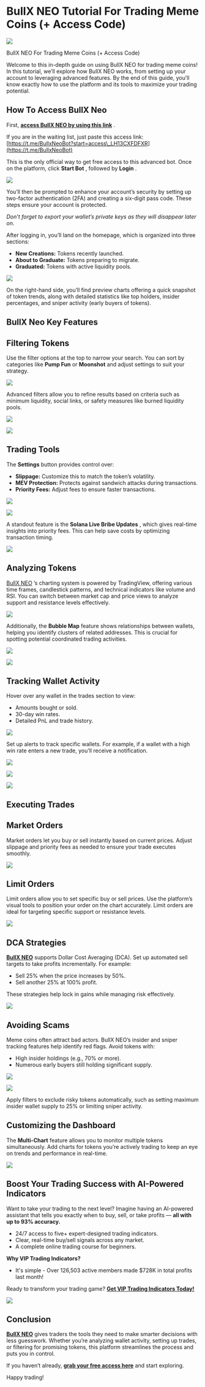 # **BullX NEO Tutorial For Trading Meme Coins (+ Access Code)**

![](https://miro.medium.com/v2/1*6EIETVFMf0cLRlzgr-aYbw.png)

BullX NEO For Trading Meme Coins (+ Access Code)

Welcome to this in-depth guide on using BullX NEO for trading meme coins! In this tutorial, we’ll explore how BullX NEO works, from setting up your account to leveraging advanced features. By the end of this guide, you’ll know exactly how to use the platform and its tools to maximize your trading potential.

## How To Access BullX Neo

First,
[**access BullX NEO by using this link**](https://t.me/BullxNeoBot)
.

If you are in the waiting list, just paste this access link:
[https://t.me/BullxNeoBot?start=access\_LH13CXFDFXR](https://t.me/BullxNeoBot)

This is the only official way to get free access to this advanced bot. Once on the platform, click
**Start Bot**
, followed by
**Login**
.

![](https://miro.medium.com/v2/1*fnZvnfR9LxOHMCYkHyCUEQ.png)

You’ll then be prompted to enhance your account’s security by setting up two-factor authentication (2FA) and creating a six-digit pass code. These steps ensure your account is protected.

*Don’t forget to export your wallet’s private keys as they will disappear later on.*

After logging in, you’ll land on the homepage, which is organized into three sections:

* **New Creations:**
  Tokens recently launched.
* **About to Graduate:**
  Tokens preparing to migrate.
* **Graduated:**
  Tokens with active liquidity pools.

![](https://miro.medium.com/v2/1*7oA6bMDyzzG3-ustZolDVg.png)

On the right-hand side, you’ll find preview charts offering a quick snapshot of token trends, along with detailed statistics like top holders, insider percentages, and sniper activity (early buyers of tokens).

## BullX Neo Key Features

## Filtering Tokens

Use the filter options at the top to narrow your search. You can sort by categories like
**Pump Fun**
or
**Moonshot**
and adjust settings to suit your strategy.

![](https://miro.medium.com/v2/1*4t0XC8-jqoLuoBJ2tjhJ8A.png)

Advanced filters allow you to refine results based on criteria such as minimum liquidity, social links, or safety measures like burned liquidity pools.

![](https://miro.medium.com/v2/1*jO4PYx2HabTyMHBPmUs9NA.png)

![](https://miro.medium.com/v2/1*nFTb0bUksTBvvm2vdnD2JA.png)

## Trading Tools

The
**Settings**
button provides control over:

* **Slippage:**
  Customize this to match the token’s volatility.
* **MEV Protection:**
  Protects against sandwich attacks during transactions.
* **Priority Fees:**
  Adjust fees to ensure faster transactions.

![](https://miro.medium.com/v2/1*p-fgo7HuHko0M3JT3uSXug.png)



![](https://miro.medium.com/v2/1*ljbYrxLnby7_1u6IIFleZA.png)

A standout feature is the
**Solana Live Bribe Updates**
, which gives real-time insights into priority fees. This can help save costs by optimizing transaction timing.

![](https://miro.medium.com/v2/1*4fx7SYBRjinRvB5DUYnqhw.png)

## Analyzing Tokens

[BullX NEO](https://t.me/BullxNeoBot)
’s charting system is powered by TradingView, offering various time frames, candlestick patterns, and technical indicators like volume and RSI. You can switch between market cap and price views to analyze support and resistance levels effectively.

![](https://miro.medium.com/v2/1*H2uu7zhS-G50pD4AQ-WQ1A.png)

Additionally, the
**Bubble Map**
feature shows relationships between wallets, helping you identify clusters of related addresses. This is crucial for spotting potential coordinated trading activities.

![](https://miro.medium.com/v2/1*yp0IqZVtJg9PkYop9YBPIw.png)



![](https://miro.medium.com/v2/1*BKyOcWB-Pkdhiog7S6ho0Q.png)

## Tracking Wallet Activity

Hover over any wallet in the trades section to view:

* Amounts bought or sold.
* 30-day win rates.
* Detailed PnL and trade history.

![](https://miro.medium.com/v2/1*azTohV3aM9bHvIQrW-vLpQ.png)

Set up alerts to track specific wallets. For example, if a wallet with a high win rate enters a new trade, you’ll receive a notification.

![](https://miro.medium.com/v2/1*mb-rlmo6ZO07AyYidx76wg.png)



![](https://miro.medium.com/v2/1*yYnhym-FrujaiQ4zjXnofg.png)



![](https://miro.medium.com/v2/1*h3oToO5fc2940bjSazwRIw.png)

## Executing Trades

## Market Orders

Market orders let you buy or sell instantly based on current prices. Adjust slippage and priority fees as needed to ensure your trade executes smoothly.

![](https://miro.medium.com/v2/1*FTB_ObGNtGtuAy-vhormLw.png)

## Limit Orders

Limit orders allow you to set specific buy or sell prices. Use the platform’s visual tools to position your order on the chart accurately. Limit orders are ideal for targeting specific support or resistance levels.

![](https://miro.medium.com/v2/1*ZbeZOG5Yvwc4EcufEi0FGQ.png)

## DCA Strategies

[**BullX NEO**](https://t.me/BullxNeoBot)
supports Dollar Cost Averaging (DCA). Set up automated sell targets to take profits incrementally. For example:

* Sell 25% when the price increases by 50%.
* Sell another 25% at 100% profit.

These strategies help lock in gains while managing risk effectively.

![](https://miro.medium.com/v2/1*NonACGMVmdCKZE2WOLHXVg.png)

## Avoiding Scams

Meme coins often attract bad actors. BullX NEO’s insider and sniper tracking features help identify red flags. Avoid tokens with:

* High insider holdings (e.g., 70% or more).
* Numerous early buyers still holding significant supply.

![](https://miro.medium.com/v2/1*CBoGZKDcMGsK6EscsH1BqA.png)



![](https://miro.medium.com/v2/1*CmK0abG8HvLZjtUocq-7YQ.png)

Apply filters to exclude risky tokens automatically, such as setting maximum insider wallet supply to 25% or limiting sniper activity.

## Customizing the Dashboard

The
**Multi-Chart**
feature allows you to monitor multiple tokens simultaneously. Add charts for tokens you’re actively trading to keep an eye on trends and performance in real-time.

![](https://miro.medium.com/v2/1*0ofyDEpbZ9-kxW_3-oyjRw.png)

## Boost Your Trading Success with AI-Powered Indicators

Want to take your trading to the next level? Imagine having an AI-powered assistant that tells you exactly when to buy, sell, or take profits —
**all with up to 93% accuracy.**

* 24/7 access to five+ expert-designed trading indicators.
* Clear, real-time buy/sell signals across any market.
* A complete online trading course for beginners.

**Why VIP Trading Indicators?**

* It's simple - Over 126,503 active members made $728K in total profits last month!

Ready to transform your trading game?
[**Get VIP Trading Indicators Today!**](https://vipindicators.xyz)

![](https://vipindicators.xyz/4.png)

## Conclusion

[**BullX NEO**](https://t.me/BullxNeoBot)
gives traders the tools they need to make smarter decisions with less guesswork. Whether you’re analyzing wallet activity, setting up trades, or filtering for promising tokens, this platform streamlines the process and puts you in control.

If you haven’t already,
[**grab your free access here**](https://t.me/BullxNeoBot)
and start exploring.

Happy trading!